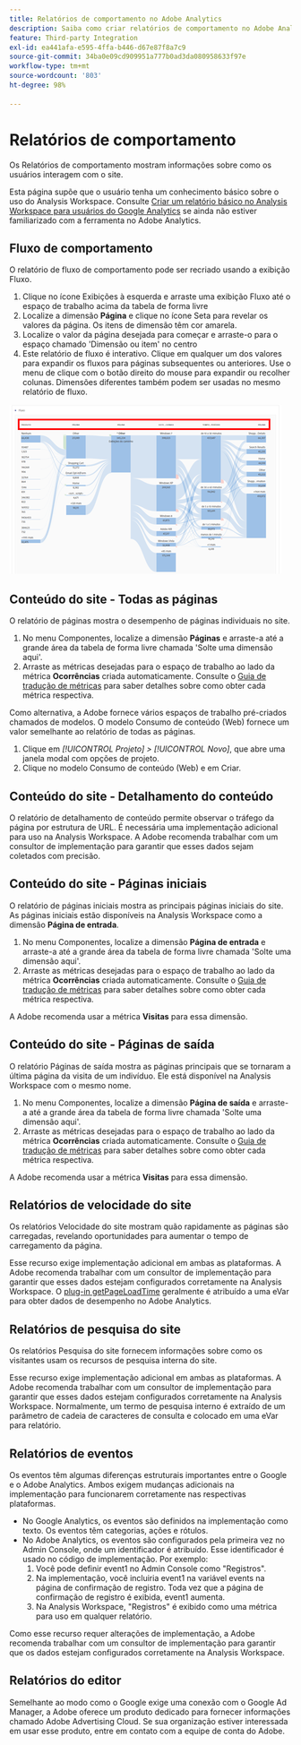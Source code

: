 ```yaml
---
title: Relatórios de comportamento no Adobe Analytics
description: Saiba como criar relatórios de comportamento no Adobe Analytics
feature: Third-party Integration
exl-id: ea441afa-e595-4ffa-b446-d67e87f8a7c9
source-git-commit: 34ba0e09cd909951a777b0ad3da080958633f97e
workflow-type: tm+mt
source-wordcount: '803'
ht-degree: 98%

---
```


# Relatórios de comportamento

Os Relatórios de comportamento mostram informações sobre como os usuários interagem com o site.

Esta página supõe que o usuário tenha um conhecimento básico sobre o uso do Analysis Workspace. Consulte [Criar um relatório básico no Analysis Workspace para usuários do Google Analytics](create-report.md) se ainda não estiver familiarizado com a ferramenta no Adobe Analytics.

## Fluxo de comportamento

O relatório de fluxo de comportamento pode ser recriado usando a exibição Fluxo.

1. Clique no ícone Exibições à esquerda e arraste uma exibição Fluxo até o espaço de trabalho acima da tabela de forma livre
2. Localize a dimensão **Página** e clique no ícone Seta para revelar os valores da página. Os itens de dimensão têm cor amarela.
3. Localize o valor da página desejada para começar e arraste-o para o espaço chamado &#39;Dimensão ou item&#39; no centro
4. Este relatório de fluxo é interativo. Clique em qualquer um dos valores para expandir os fluxos para páginas subsequentes ou anteriores. Use o menu de clique com o botão direito do mouse para expandir ou recolher colunas. Dimensões diferentes também podem ser usadas no mesmo relatório de fluxo.

![Relatório de fluxo](/help/technotes/ga-to-aa/assets/flow.png)

## Conteúdo do site - Todas as páginas

O relatório de páginas mostra o desempenho de páginas individuais no site.

1. No menu Componentes, localize a dimensão **Páginas** e arraste-a até a grande área da tabela de forma livre chamada &#39;Solte uma dimensão aqui&#39;.
2. Arraste as métricas desejadas para o espaço de trabalho ao lado da métrica **Ocorrências** criada automaticamente. Consulte o [Guia de tradução de métricas](common-metrics.md) para saber detalhes sobre como obter cada métrica respectiva.

Como alternativa, a Adobe fornece vários espaços de trabalho pré-criados chamados de modelos. O modelo Consumo de conteúdo (Web) fornece um valor semelhante ao relatório de todas as páginas.

1. Clique em *[!UICONTROL Projeto] > [!UICONTROL Novo]*, que abre uma janela modal com opções de projeto.
2. Clique no modelo Consumo de conteúdo (Web) e em Criar.

## Conteúdo do site - Detalhamento do conteúdo

O relatório de detalhamento de conteúdo permite observar o tráfego da página por estrutura de URL. É necessária uma implementação adicional para uso na Analysis Workspace. A Adobe recomenda trabalhar com um consultor de implementação para garantir que esses dados sejam coletados com precisão.

## Conteúdo do site - Páginas iniciais

O relatório de páginas iniciais mostra as principais páginas iniciais do site. As páginas iniciais estão disponíveis na Analysis Workspace como a dimensão **Página de entrada**.

1. No menu Componentes, localize a dimensão **Página de entrada** e arraste-a até a grande área da tabela de forma livre chamada &#39;Solte uma dimensão aqui&#39;.
2. Arraste as métricas desejadas para o espaço de trabalho ao lado da métrica **Ocorrências** criada automaticamente. Consulte o [Guia de tradução de métricas](common-metrics.md) para saber detalhes sobre como obter cada métrica respectiva.

A Adobe recomenda usar a métrica **Visitas** para essa dimensão.

## Conteúdo do site - Páginas de saída

O relatório Páginas de saída mostra as páginas principais que se tornaram a última página da visita de um indivíduo. Ele está disponível na Analysis Workspace com o mesmo nome.

1. No menu Componentes, localize a dimensão **Página de saída** e arraste-a até a grande área da tabela de forma livre chamada &#39;Solte uma dimensão aqui&#39;.
2. Arraste as métricas desejadas para o espaço de trabalho ao lado da métrica **Ocorrências** criada automaticamente. Consulte o [Guia de tradução de métricas](common-metrics.md) para saber detalhes sobre como obter cada métrica respectiva.

A Adobe recomenda usar a métrica **Visitas** para essa dimensão.

## Relatórios de velocidade do site

Os relatórios Velocidade do site mostram quão rapidamente as páginas são carregadas, revelando oportunidades para aumentar o tempo de carregamento da página.

Esse recurso exige implementação adicional em ambas as plataformas. A Adobe recomenda trabalhar com um consultor de implementação para garantir que esses dados estejam configurados corretamente na Analysis Workspace. O [plug-in getPageLoadTime](/help/implement/vars/plugins/getpageloadtime.md) geralmente é atribuído a uma eVar para obter dados de desempenho no Adobe Analytics.

## Relatórios de pesquisa do site

Os relatórios Pesquisa do site fornecem informações sobre como os visitantes usam os recursos de pesquisa interna do site.

Esse recurso exige implementação adicional em ambas as plataformas. A Adobe recomenda trabalhar com um consultor de implementação para garantir que esses dados estejam configurados corretamente na Analysis Workspace. Normalmente, um termo de pesquisa interno é extraído de um parâmetro de cadeia de caracteres de consulta e colocado em uma eVar para relatório.

## Relatórios de eventos

Os eventos têm algumas diferenças estruturais importantes entre o Google e o Adobe Analytics. Ambos exigem mudanças adicionais na implementação para funcionarem corretamente nas respectivas plataformas.

* No Google Analytics, os eventos são definidos na implementação como texto. Os eventos têm categorias, ações e rótulos.
* No Adobe Analytics, os eventos são configurados pela primeira vez no Admin Console, onde um identificador é atribuído. Esse identificador é usado no código de implementação. Por exemplo:
   1. Você pode definir event1 no Admin Console como &quot;Registros&quot;.
   2. Na implementação, você incluiria event1 na variável events na página de confirmação de registro. Toda vez que a página de confirmação de registro é exibida, event1 aumenta.
   3. Na Analysis Workspace, &quot;Registros&quot; é exibido como uma métrica para uso em qualquer relatório.

Como esse recurso requer alterações de implementação, a Adobe recomenda trabalhar com um consultor de implementação para garantir que os dados estejam configurados corretamente na Analysis Workspace.

## Relatórios do editor

Semelhante ao modo como o Google exige uma conexão com o Google Ad Manager, a Adobe oferece um produto dedicado para fornecer informações chamado Adobe Advertising Cloud. Se sua organização estiver interessada em usar esse produto, entre em contato com a equipe de conta do Adobe.
